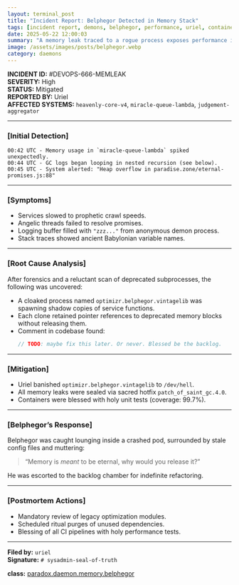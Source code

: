 ```yaml
---
layout: terminal_post
title: "Incident Report: Belphegor Detected in Memory Stack"
tags: [incident report, demons, belphegor, performance, uriel, containers, logs]
date: 2025-05-22 12:00:03
summary: "A memory leak traced to a rogue process exposes performance issues and ancient code in the heavenly stack."
image: /assets/images/posts/belphegor.webp
category: daemons
---
```


**INCIDENT ID:** #DEVOPS-666-MEMLEAK  
**SEVERITY:** High  
**STATUS:** Mitigated  
**REPORTED BY:** Uriel  
**AFFECTED SYSTEMS:** `heavenly-core-v4`, `miracle-queue-lambda`, `judgement-aggregator`

---

### [Initial Detection]
```
00:42 UTC - Memory usage in `miracle-queue-lambda` spiked unexpectedly.
00:44 UTC - GC logs began looping in nested recursion (see below).
00:45 UTC - System alerted: "Heap overflow in paradise.zone/eternal-promises.js:88"
```

---

### [Symptoms]
- Services slowed to prophetic crawl speeds.
- Angelic threads failed to resolve promises.
- Logging buffer filled with `"zzz..."` from anonymous demon process.
- Stack traces showed ancient Babylonian variable names.

---

### [Root Cause Analysis]
After forensics and a reluctant scan of deprecated subprocesses, the following was uncovered:

- A cloaked process named `optimizr.belphegor.vintagelib` was spawning shadow copies of service functions.
- Each clone retained pointer references to deprecated memory blocks without releasing them.
- Comment in codebase found:  
  ```js
  // TODO: maybe fix this later. Or never. Blessed be the backlog.
  ```

---

### [Mitigation]
- Uriel banished `optimizr.belphegor.vintagelib` to `/dev/hell`.
- All memory leaks were sealed via sacred hotfix `patch_of_saint_gc.4.0`.
- Containers were blessed with holy unit tests (coverage: 99.7%).

---

### [Belphegor’s Response]
Belphegor was caught lounging inside a crashed pod, surrounded by stale config files and muttering:
> “Memory is *meant* to be eternal, why would you release it?”

He was escorted to the backlog chamber for indefinite refactoring.

---

### [Postmortem Actions]
- Mandatory review of legacy optimization modules.
- Scheduled ritual purges of unused dependencies.
- Blessing of all CI pipelines with holy performance tests.

---


**Filed by:** `uriel`  
**Signature:** `# sysadmin-seal-of-truth`

<div class="post-credit">
<strong>class:</strong> <a href="{{ site.baseurl }}/assets/reference/daemon-registry/">paradox.daemon.memory.belphegor</a>
</div>
